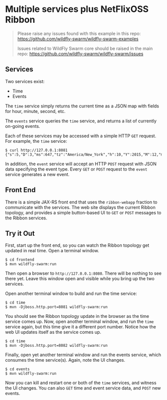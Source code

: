 # Multiple services plus NetFlixOSS Ribbon

> Please raise any issues found with this example in this repo:
> https://github.com/wildfly-swarm/wildfly-swarm-examples
>
> Issues related to WildFly Swarm core should be raised in the main repo:
> https://github.com/wildfly-swarm/wildfly-swarm/issues

## Services

Two services exist:

* Time
* Events

The `time` service simply returns the current time as a JSON map
with fields for hour, minute, second, etc.

The `events` service queries the `time` service, and returns a list of
currently on-going events.

Each of these services may be accessed with a simple HTTP `GET` request.
For example, the `time` service:

    $ curl http://127.0.0.1:8081
    {"s":5,"D":3,"ms":647,"tz":"America/New_York","h":10,"Y":2015,"M":12,"m":37}

In addition, the `event` service will accept an HTTP `POST` request with JSON data
specifying the event type. Every `GET` or `POST` request to the `event` service
generates a new event.

## Front End

There is a simple JAX-RS front end that uses the `ribbon-webapp` fraction to
communicate with the services. The web site displays the current Ribbon topology,
and provides a simple button-based UI to `GET` or `POST` messages to the Ribbon
services.

## Try it Out

First, start up the front end, so you can watch the Ribbon topology get updated
in real time. Open a terminal window.

    $ cd frontend
    $ mvn wildfly-swarm:run

Then open a browser to `http://127.0.0.1:8080`. There will be nothing to see there
yet. Leave this window open and visible while you bring up the two services.

Open another terminal window to build and run the time service:

    $ cd time
    $ mvn -Djboss.http.port=8081 wildfly-swarm:run

You should see the Ribbon topology update in the browser as the time service
comes up. Now, open another terminal window, and run the `time` service again,
but this time give it a different port number. Notice how the web UI updates
itself as the service comes up.

    $ cd time
    $ mvn -Djboss.http.port=8082 wildfly-swarm:run

Finally, open yet another terminal window and run the events service,
which consumes the time service(s). Again, note the UI changes.

    $ cd events
    $ mvn wildfly-swarm:run

Now you can kill and restart one or both of the `time` services, and witness the
UI changes. You can also `GET` time and event service data, and `POST` new events.
